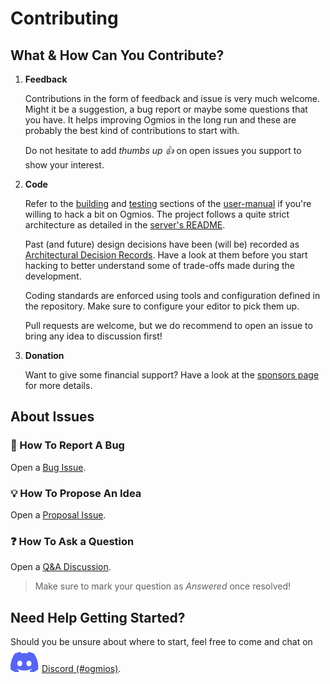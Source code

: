 # Contributing

## What & How Can You Contribute?

1. **Feedback**

   Contributions in the form of feedback and issue is very much welcome. Might it be a suggestion, a bug report or maybe some questions that you have. It helps improving Ogmios in the long run and these are probably the best kind of contributions to start with. 

   Do not hesitate to add _thumbs up :+1:_ on open issues you support to show your interest. 

2. **Code** 

   Refer to the [building](https://ogmios.dev/getting-started/building/) and [testing](https://ogmios.dev/getting-started/testing/) sections of the [user-manual](https://ogmios.dev) if you're willing to hack a bit on Ogmios. The project follows a quite strict architecture as detailed in the [server's README](https://github.com/CardanoSolutions/ogmios/tree/master/server#architecture). 

   Past (and future) design decisions have been (will be) recorded as [Architectural Decision Records](https://github.com/CardanoSolutions/ogmios/tree/master/architectural-decisions/accepted). Have a look at them before you start hacking to better understand some of trade-offs made during the development.

   Coding standards are enforced using tools and configuration defined in the repository. Make sure to configure your editor to pick them up. 

   Pull requests are welcome, but we do recommend to open an issue to bring any idea to discussion first! 

3. **Donation**

   Want to give some financial support? Have a look at the [sponsors page](https://github.com/sponsors/KtorZ/) for more details.

## About Issues

### :bug: How To Report A Bug

Open a [Bug Issue](https://github.com/cardanosolutions/ogmios/issues/new?template=bug.md). 

### :bulb: How To Propose An Idea

Open a [Proposal Issue](https://github.com/cardanosolutions/ogmios/issues/new?template=idea.md).

### :question: How To Ask a Question

Open a [Q&A Discussion](https://github.com/CardanoSolutions/ogmios/discussions/new?category=q-a). 

> Make sure to mark your question as _Answered_ once resolved!

## Need Help Getting Started?

Should you be unsure about where to start, feel free to come and chat on <a href="https://discord.gg/ZeyDn65t5v"><img src=".github/discord.svg" alt="Discord">Discord (#ogmios)</a>.
